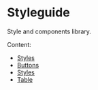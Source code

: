 # Styleguide

Style and components library.

Content:
- [Styles](#styles)
- [Buttons](#buttons)
- [Styles](#styles)
- [Table](#table)
